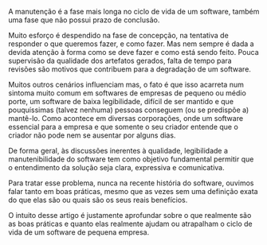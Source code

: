 
A manutenção é a fase mais longa no ciclo de vida de um software, também uma fase que não possui prazo de conclusão.

Muito esforço é despendido na fase de concepção, na tentativa de responder o que queremos fazer, e como fazer. Mas nem sempre é dada a devida atenção à forma como se deve fazer e como está sendo feito. Pouca supervisão da qualidade dos artefatos gerados, falta de tempo para revisões são motivos que contribuem para a degradação de um software.

Muitos outros cenários influenciam mas, o fato é que isso acarreta num sintoma muito comum em softwares de empresas de pequeno ou médio porte, um software de baixa legibilidade, difícil de ser mantido e que pouquíssimas (talvez nenhuma) pessoas conseguem (ou se predispõe a) mantê-lo. Como acontece em diversas corporações, onde um software essencial para a empresa e que somente o seu criador entende que o criador não pode nem se ausentar por alguns dias.

De forma geral, às discussões inerentes à qualidade, legibilidade a manutenibilidade do software tem como objetivo fundamental permitir que o entendimento da solução seja clara, expressiva e comunicativa.

Para tratar esse problema, nunca na recente história do software, ouvimos falar tanto em boas práticas, mesmo que as vezes sem uma definição exata do que elas são ou quais são os seus reais benefícios.

O intuito desse artigo é justamente aprofundar sobre o que realmente são as boas práticas e quanto elas realmente ajudam ou atrapalham o ciclo de vida de um software de pequena empresa.
